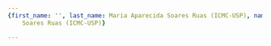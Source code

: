 ```yaml
---
{first_name: '', last_name: Maria Aparecida Soares Ruas (ICMC-USP), name: Maria Aparecida
    Soares Ruas (ICMC-USP)}

---
```


